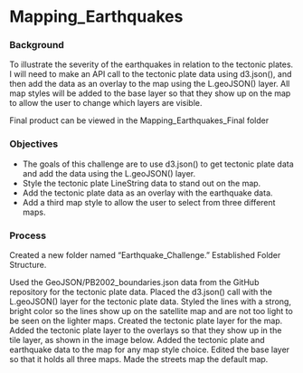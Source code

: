 # Mapping_Earthquakes
 
### Background
To illustrate the severity of the earthquakes in relation to the tectonic plates. I will need to make an API call to the tectonic plate data using d3.json(), and then add the data as an overlay to the map using the L.geoJSON() layer. All map styles will be added to the base layer so that they show up on the map to allow the user to change which layers are visible.

Final product can be viewed in the Mapping_Earthquakes_Final folder

### Objectives
- The goals of this challenge are to use d3.json() to get tectonic plate data and add the data using the L.geoJSON() layer.
- Style the tectonic plate LineString data to stand out on the map.
- Add the tectonic plate data as an overlay with the earthquake data.
- Add a third map style to allow the user to select from three different maps.

### Process
Created a new folder named  “Earthquake_Challenge.”
Established Folder Structure.

Used the GeoJSON/PB2002_boundaries.json data from the GitHub repository for the tectonic plate data. 
Placed the d3.json() call with the L.geoJSON() layer for the tectonic plate data.
Styled the lines with a strong, bright color so the lines show up on the satellite map and are not too light to be seen on the lighter maps.
Created the tectonic plate layer for the map.
Added the tectonic plate layer to the overlays so that they show up in the tile layer, as shown in the image below.
Added the tectonic plate and earthquake data to the map for any map style choice.
Edited the base layer so that it holds all three maps.
Made the streets map the default map.
